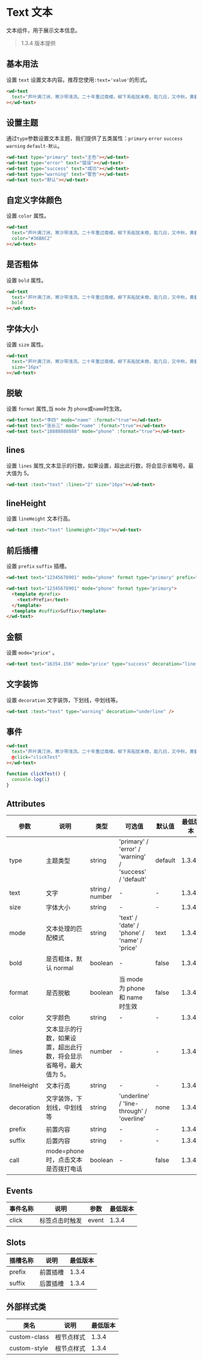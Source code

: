 # Text 文本

文本组件，用于展示文本信息。

> 1.3.4 版本提供

## 基本用法

设置 `text` 设置文本内容。推荐您使用<code>:text='value'</code>的形式。

```html
<wd-text
  text="芦叶满汀洲，寒沙带浅流。二十年重过南楼。柳下系船犹未稳，能几日，又中秋。黄鹤断矶头，故人曾到否？旧江山浑是新愁。欲买桂花同载酒，终不似，少年游。"
></wd-text>
```

## 设置主题

通过<code>type</code>参数设置文本主题，我们提供了五类属性：<code>primary</code> <code>error</code> <code>success</code> <code>warning</code> <code>default-默认</code>。

```html
<wd-text type="primary" text="主色"></wd-text>
<wd-text type="error" text="错误"></wd-text>
<wd-text type="success" text="成功"></wd-text>
<wd-text type="warning" text="警告"></wd-text>
<wd-text text="默认"></wd-text>
```

## 自定义字体颜色

设置 `color` 属性。

```html
<wd-text
  text="芦叶满汀洲，寒沙带浅流。二十年重过南楼。柳下系船犹未稳，能几日，又中秋。黄鹤断矶头，故人曾到否？旧江山浑是新愁。欲买桂花同载酒，终不似，少年游。"
  color="#36B8C2"
></wd-text>
```

## 是否粗体

设置 `bold` 属性。

```html
<wd-text
  text="芦叶满汀洲，寒沙带浅流。二十年重过南楼。柳下系船犹未稳，能几日，又中秋。黄鹤断矶头，故人曾到否？旧江山浑是新愁。欲买桂花同载酒，终不似，少年游。"
  bold
></wd-text>
```

## 字体大小

设置 `size` 属性。

```html
<wd-text
  text="芦叶满汀洲，寒沙带浅流。二十年重过南楼。柳下系船犹未稳，能几日，又中秋。黄鹤断矶头，故人曾到否？旧江山浑是新愁。欲买桂花同载酒，终不似，少年游。"
  size="16px"
></wd-text>
```

## 脱敏

设置 `format` 属性,当 `mode` 为 `phone`或`name`时生效。

```html
<wd-text text="李四" mode="name" :format="true"></wd-text>
<wd-text text="张长三" mode="name" :format="true"></wd-text>
<wd-text text="18888888888" mode="phone" :format="true"></wd-text>
```

## lines

设置 `lines` 属性,文本显示的行数，如果设置，超出此行数，将会显示省略号。最大值为 5。

```html
<wd-text :text="text" :lines="2" size="16px"></wd-text>
```

## lineHeight

设置 `lineHeight` 文本行高。

```html
<wd-text :text="text" lineHeight="20px"></wd-text>
```

## 前后插槽

设置 `prefix` `suffix` 插槽。

```html
<wd-text text="12345678901" mode="phone" format type="primary" prefix="Prefix" suffix="Suffix" />

<wd-text text="12345678901" mode="phone" format type="primary">
  <template #prefix>
    <text>Prefix</text>
  </template>
  <template #suffix>Suffix</template>
</wd-text>
```

## 金额

设置 `mode="price"` 。

```html
<wd-text text="16354.156" mode="price" type="success" decoration="line-through" prefix="￥" />
```

## 文字装饰

设置 `decoration` 文字装饰，下划线，中划线等。

```html
<wd-text :text="text" type="warning" decoration="underline" />
```

## 事件

```html
<wd-text
  text="芦叶满汀洲，寒沙带浅流。二十年重过南楼。柳下系船犹未稳，能几日，又中秋。黄鹤断矶头，故人曾到否？旧江山浑是新愁。欲买桂花同载酒，终不似，少年游。"
  @click="clickTest"
></wd-text>
```

```typescript
function clickTest() {
  console.log(1)
}
```

## Attributes

| 参数       | 说明                                                               | 类型            | 可选值                                                  | 默认值  | 最低版本 |
| ---------- | ------------------------------------------------------------------ | --------------- | ------------------------------------------------------- | ------- | -------- |
| type       | 主题类型                                                           | string          | 'primary' / 'error' / 'warning' / 'success' / 'default' | default | 1.3.4    |
| text       | 文字                                                               | string / number | -                                                       | -       | 1.3.4    |
| size       | 字体大小                                                           | string          | -                                                       | -       | 1.3.4    |
| mode       | 文本处理的匹配模式                                                 | string          | 'text' / 'date' / 'phone' / 'name' / 'price'            | text    | 1.3.4+   |
| bold       | 是否粗体，默认 normal                                              | boolean         | -                                                       | false   | 1.3.4    |
| format     | 是否脱敏                                                           | boolean         | 当 mode 为 phone 和 name 时生效                         | false   | 1.3.4    |
| color      | 文字颜色                                                           | string          | -                                                       | -       | 1.3.4    |
| lines      | 文本显示的行数，如果设置，超出此行数，将会显示省略号。最大值为 5。 | number          | -                                                       | -       | 1.3.4    |
| lineHeight | 文本行高                                                           | string          | -                                                       | -       | 1.3.4    |
| decoration | 文字装饰，下划线，中划线等                                         | string          | 'underline' / 'line-through' / 'overline'               | none    | 1.3.4+   |
| prefix     | 前置内容                                                           | string          | -                                                       | -       | 1.3.4+   |
| suffix     | 后置内容                                                           | string          | -                                                       | -       | 1.3.4+   |
| call       | mode=phone 时，点击文本是否拨打电话                                | boolean         | -                                                       | false   | 1.3.4    |

## Events

| 事件名称 | 说明           | 参数  | 最低版本 |
| -------- | -------------- | ----- | -------- |
| click    | 标签点击时触发 | event | 1.3.4    |

## Slots

| 插槽名称 | 说明     | 最低版本 |
| -------- | -------- | -------- |
| prefix   | 前置插槽 | 1.3.4    |
| suffix   | 后置插槽 | 1.3.4    |

## 外部样式类

| 类名         | 说明       | 最低版本 |
| ------------ | ---------- | -------- |
| custom-class | 根节点样式 | 1.3.4    |
| custom-style | 根节点样式 | 1.3.4    |
